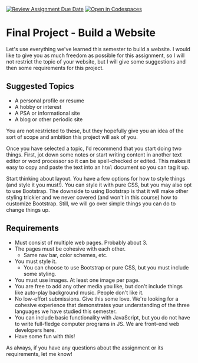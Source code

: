 [![Review Assignment Due Date](https://classroom.github.com/assets/deadline-readme-button-24ddc0f5d75046c5622901739e7c5dd533143b0c8e959d652212380cedb1ea36.svg)](https://classroom.github.com/a/nI8OMer7)
[![Open in Codespaces](https://classroom.github.com/assets/launch-codespace-7f7980b617ed060a017424585567c406b6ee15c891e84e1186181d67ecf80aa0.svg)](https://classroom.github.com/open-in-codespaces?assignment_repo_id=14798858)
# Final Project - Build a Website

Let's use everything we've learned this semester to build a website. I would like to give you as much freedom as possible for this assignment, so I will not restrict the topic of your website, but I will give some suggestions and then some requirements for this project.

## Suggested Topics

* A personal profile or resume
* A hobby or interest
* A PSA or informational site
* A blog or other periodic site

You are not restricted to these, but they hopefully give you an idea of the sort of scope and ambition this project will ask of you.

Once you have selected a topic, I'd recommend that you start doing two things. First, jot down some notes or start writing content in another text editor or word processor so it can be spell-checked or edited. This makes it easy to copy and paste the text into an `html` document so you can tag it up.

Start thinking about layout. You have a few options for how to style things (and style it you must!). You can style it with pure CSS, but you may also opt to use Bootstrap. The downside to using Bootstrap is that it will make other styling trickier and we never covered (and won't in this course) how to customize Bootstrap. Still, we will go over simple things you can do to change things up.

## Requirements

* Must consist of multiple web pages. Probably about 3.
* The pages must be cohesive with each other.
    * Same nav bar, color schemes, etc.
* You must style it.
    * You can choose to use Bootstrap or pure CSS, but you must include some styling.
* You must use images. At least one image per page.
* You are free to add any other media you like, but don't include things like auto-play background music. People don't like it.
* No low-effort submissions. Give this some love. We're looking for a cohesive experience that demonstrates your understanding of the three languages we have studied this semester.
* You can include basic functionality with JavaScript, but you do not have to write full-fledge computer programs in JS. We are front-end web developers here.
* Have some fun with this!

As always, if you have any questions about the assignment or its requirements, let me know!
